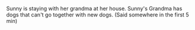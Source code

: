 
Sunny is staying with her grandma at her house.
Sunny's Grandma has dogs that can't go together with new dogs. (Said somewhere in the first 5 min)
